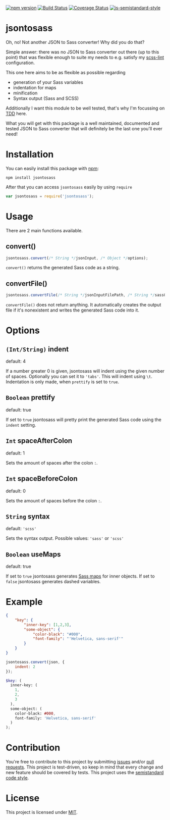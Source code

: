 [![npm version](https://badge.fury.io/js/jsontosass.svg)](https://badge.fury.io/js/jsontosass)
[![Build Status](https://travis-ci.org/Regaddi/jsontosass.svg?branch=master)](https://travis-ci.org/Regaddi/jsontosass)
[![Coverage Status](https://coveralls.io/repos/github/Regaddi/jsontosass/badge.svg?branch=master)](https://coveralls.io/github/Regaddi/jsontosass?branch=master)
[![js-semistandard-style](https://img.shields.io/badge/code%20style-semistandard-brightgreen.svg?style=flat-square)](https://github.com/Flet/semistandard)


# jsontosass

Oh, no! Not another JSON to Sass converter! Why did you do that?

Simple answer: there was no JSON to Sass converter out there (up to this point)
that was flexible enough to suite my needs to e.g. satisfy my
[scss-lint](https://github.com/brigade/scss-lint) configuration.

This one here aims to be as flexible as possible regarding

- generation of your Sass variables
- indentation for maps
- minification
- Syntax output (Sass and SCSS)

Additionally I want this module to be well tested, that's why I'm focussing on
[TDD](https://en.wikipedia.org/wiki/Test-driven_development) here.

What you will get with this package is a well maintained, documented and tested
JSON to Sass converter that will definitely be the last one you'll ever need!

# Installation

You can easily install this package with [npm](https://www.npmjs.com):

    npm install jsontosass

After that you can access `jsontosass` easily by using `require`

```javascript
var jsontosass = require('jsontosass');
```

# Usage

There are 2 main functions available.

## convert()

```javascript
jsontosass.convert(/* String */jsonInput, /* Object */options);
```

`convert()` returns the generated Sass code as a string.

## convertFile()

```javascript
jsontosass.convertFile(/* String */jsonInputFilePath, /* String */sassOutputFilePath, /* Objects */options);
```

`convertFile()` does not return anything. It automatically creates the output file if it's nonexistent and writes the generated Sass code into it.

# Options

## `(Int/String)` indent

default: 4

If a number greater 0 is given, jsontosass will indent using the given number of spaces. Optionally you can set it to `'tabs'`. This will indent using `\t`. Indentation is only made, when `prettify` is set to `true`.

## `Boolean` prettify

default: true

If set to `true` jsontosass will pretty print the generated Sass code using the `indent` setting.

## `Int` spaceAfterColon

default: 1

Sets the amount of spaces after the colon `:`.

## `Int` spaceBeforeColon

default: 0

Sets the amount of spaces before the colon `:`.

## `String` syntax

default: `'scss'`

Sets the syntax output. Possible values: `'sass'` or `'scss'`

## `Boolean` useMaps

default: true

If set to `true` jsontosass generates [Sass maps](http://sass-lang.com/documentation/file.SASS_REFERENCE.html#maps) for inner objects.
If set to `false` jsontosass generates dashed variables.

# Example

```json
{
    "key": {
        "inner-key": [1,2,3],
        "some-object": {
            "color-black": "#000",
            "font-family": "'Helvetica, sans-serif'"
        }
    }
}
```

```javascript
jsontosass.convert(json, {
    indent: 2
});
```

```scss
$key: (
  inner-key: (
    1,
    2,
    3
  ),
  some-object: (
    color-black: #000,
    font-family: 'Helvetica, sans-serif'
  )
);
```

# Contribution

You're free to contribute to this project by submitting [issues](https://github.com/Regaddi/jsontosass/issues) and/or [pull requests](https://github.com/Regaddi/jsontosass/pulls). This project is test-driven, so keep in mind that every change and new feature should be covered by tests.
This project uses the [semistandard code style](https://github.com/Flet/semistandard).

# License

This project is licensed under [MIT](https://github.com/Regaddi/jsontosass/blob/master/LICENSE).
